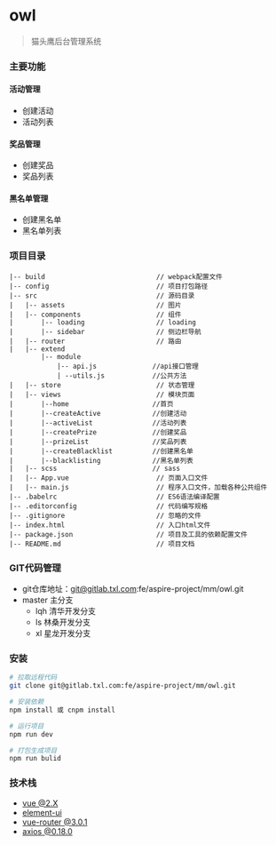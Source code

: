 # owl

> 猫头鹰后台管理系统

### 主要功能

#### 活动管理

- 创建活动
- 活动列表

#### 奖品管理

- 创建奖品
- 奖品列表

#### 黑名单管理

- 创建黑名单
- 黑名单列表

### 项目目录

```
|-- build                            // webpack配置文件
|-- config                           // 项目打包路径
|-- src                              // 源码目录
|   |-- assets                       // 图片
|   |-- components                   // 组件
|       |-- loading                  // loading
|       |-- sidebar                  // 侧边栏导航
|   |-- router                       // 路由
|   |-- extend
		|-- module
			|-- api.js				//api接口管理
			| --utils.js			//公共方法
|   |-- store                        // 状态管理
|   |-- views                        // 模块页面
|		|--home						//首页
|		|--createActive				//创建活动
|		|--activeList				//活动列表
|		|--createPrize			    //创建奖品
|		|--prizeList				//奖品列表
|		|--createBlacklist		    //创建黑名单
|		|--blacklisting				//黑名单列表
|   |-- scss						// sass
|   |-- App.vue                      // 页面入口文件
|   |-- main.js                      // 程序入口文件，加载各种公共组件
|-- .babelrc                         // ES6语法编译配置
|-- .editorconfig                    // 代码编写规格
|-- .gitignore                       // 忽略的文件
|-- index.html                       // 入口html文件
|-- package.json                     // 项目及工具的依赖配置文件
|-- README.md                        // 项目文档
```

### GIT代码管理

- git仓库地址：git@gitlab.txl.com:fe/aspire-project/mm/owl.git
- master       主分支 
  - lqh      清华开发分支
  - ls        林桑开发分支
  - xl        星龙开发分支

### 安装

```bash
# 拉取远程代码
git clone git@gitlab.txl.com:fe/aspire-project/mm/owl.git

# 安装依赖
npm install 或 cnpm install 

# 运行项目
npm run dev 

# 打包生成项目
npm run bulid 
```

### 技术栈

- [vue @2.X](https://cn.vuejs.org/v2/api/)
- [element-ui](http://element.eleme.io/#/zh-CN)
- [vue-router @3.0.1](https://router.vuejs.org/zh-cn/)
- [axios @0.18.0](https://github.com/axios/axios)

### 



